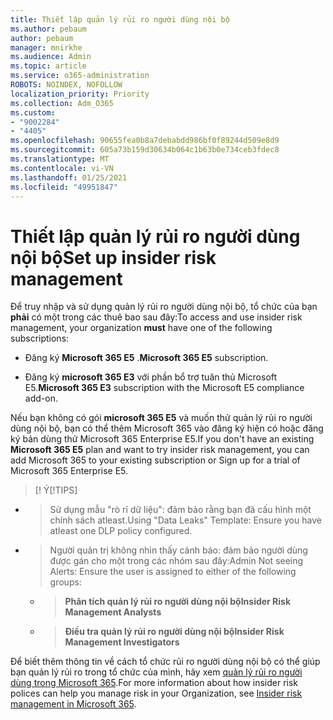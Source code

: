 ```yaml
---
title: Thiết lập quản lý rủi ro người dùng nội bộ
ms.author: pebaum
author: pebaum
manager: mnirkhe
ms.audience: Admin
ms.topic: article
ms.service: o365-administration
ROBOTS: NOINDEX, NOFOLLOW
localization_priority: Priority
ms.collection: Adm_O365
ms.custom:
- "9002284"
- "4405"
ms.openlocfilehash: 90655fea0b8a7debabdd986bf0f89244d509e8d9
ms.sourcegitcommit: 605a73b159d30634b064c1b63b0e734ceb3fdec8
ms.translationtype: MT
ms.contentlocale: vi-VN
ms.lasthandoff: 01/25/2021
ms.locfileid: "49951847"
---
```

# <a name="set-up-insider-risk-management"></a><span data-ttu-id="4219c-102">Thiết lập quản lý rủi ro người dùng nội bộ</span><span class="sxs-lookup"><span data-stu-id="4219c-102">Set up insider risk management</span></span>

<span data-ttu-id="4219c-103">Để truy nhập và sử dụng quản lý rủi ro người dùng nội bộ, tổ chức của bạn **phải** có một trong các thuê bao sau đây:</span><span class="sxs-lookup"><span data-stu-id="4219c-103">To access and use insider risk management, your organization **must** have one of the following subscriptions:</span></span>

- <span data-ttu-id="4219c-104">Đăng ký **Microsoft 365 E5** .</span><span class="sxs-lookup"><span data-stu-id="4219c-104">**Microsoft 365 E5** subscription.</span></span>

- <span data-ttu-id="4219c-105">Đăng ký **microsoft 365 E3** với phần bổ trợ tuân thủ Microsoft E5.</span><span class="sxs-lookup"><span data-stu-id="4219c-105">**Microsoft 365 E3** subscription with the Microsoft E5 compliance add-on.</span></span>

<span data-ttu-id="4219c-106">Nếu bạn không có gói **microsoft 365 E5** và muốn thử quản lý rủi ro người dùng nội bộ, bạn có thể thêm Microsoft 365 vào đăng ký hiện có hoặc đăng ký bản dùng thử Microsoft 365 Enterprise E5.</span><span class="sxs-lookup"><span data-stu-id="4219c-106">If you don't have an existing **Microsoft 365 E5** plan and want to try insider risk management, you can add Microsoft 365 to your existing subscription or Sign up for a trial of Microsoft 365 Enterprise E5.</span></span>

> <span data-ttu-id="4219c-107">[! Ý</span><span class="sxs-lookup"><span data-stu-id="4219c-107">[!TIPS]</span></span>
- > <span data-ttu-id="4219c-108">Sử dụng mẫu "rò rỉ dữ liệu": đảm bảo rằng bạn đã cấu hình một chính sách atleast.</span><span class="sxs-lookup"><span data-stu-id="4219c-108">Using "Data Leaks" Template: Ensure you have atleast one DLP policy configured.</span></span>
- > <span data-ttu-id="4219c-109">Người quản trị không nhìn thấy cảnh báo: đảm bảo người dùng được gán cho một trong các nhóm sau đây:</span><span class="sxs-lookup"><span data-stu-id="4219c-109">Admin Not seeing Alerts: Ensure the user is assigned to either of the following groups:</span></span>
    - ><span data-ttu-id="4219c-110">**Phân tích quản lý rủi ro người dùng nội bộ**</span><span class="sxs-lookup"><span data-stu-id="4219c-110">**Insider Risk Management Analysts**</span></span>
    - ><span data-ttu-id="4219c-111">**Điều tra quản lý rủi ro người dùng nội bộ**</span><span class="sxs-lookup"><span data-stu-id="4219c-111">**Insider Risk Management Investigators**</span></span>

<span data-ttu-id="4219c-112">Để biết thêm thông tin về cách tổ chức rủi ro người dùng nội bộ có thể giúp bạn quản lý rủi ro trong tổ chức của mình, hãy xem [quản lý rủi ro người dùng trong Microsoft 365](https://go.microsoft.com/fwlink/?linkid=2123907).</span><span class="sxs-lookup"><span data-stu-id="4219c-112">For more information about how insider risk polices can help you manage risk in your Organization, see [Insider risk management in Microsoft 365](https://go.microsoft.com/fwlink/?linkid=2123907).</span></span>
